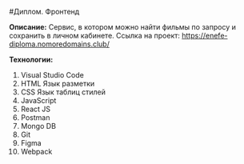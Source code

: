 #Диплом. Фронтенд

**Описание:**
Сервис, в котором можно найти фильмы по запросу и сохранить в личном кабинете.
Ссылка на проект: https://enefe-diploma.nomoredomains.club/

**Технологии:**

1. Visual Studio Code
2. HTML Язык разметки
3. CSS Язык таблиц стилей
4. JavaScript
5. React JS
6. Postman
7. Mongo DB
8. Git
9. Figma
10. Webpack

